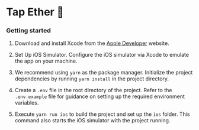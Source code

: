 # Tap Ether 📱

### Getting started

1. Download and install Xcode from the [Apple Developer](https://developer.apple.com/xcode/) website.

2. Set Up iOS Simulator. Configure the iOS simulator via Xcode to emulate the app on your machine.

3. We recommend using `yarn` as the package manager. Initialize the project dependencies by running `yarn install` in the project directory.

4. Create a `.env` file in the root directory of the project. Refer to the `.env.example` file for guidance on setting up the required environment variables.

5. Execute `yarn run ios` to build the project and set up the `ios` folder. This command also starts the iOS simulator with the project running.
